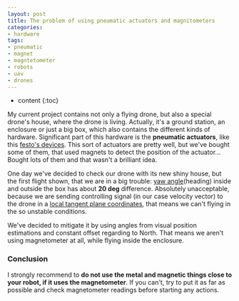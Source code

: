 ```yaml
---
layout: post
title: The problem of using pneumatic actuators and magnitometers
categories:
- hardware
tags:
- pneumatic
- magnet
- magntetometer
- robots
- uav
- drones
---
```


* content
{:toc}

My current project contains not only a flying drone, but also a special drone's house, where the drone is living. Actually, it's a ground station, an enclosure or just a big box, which also contains the different kinds of hardware. Significant part of this hardware is the **pneumatic actuators**, like this [festo's devices](https://www.festo.com/cat/en-us_us/products_010200). This sort of actuators are pretty well, but we've bought some of them, that used magnets to detect the position of the actuator... Bought lots of them and that wasn't a brilliant idea.

One day we've decided to check our drone with its new shiny house, but the first flight shown, that we are in a big trouble: [yaw angle](https://en.wikipedia.org/wiki/Yaw_(rotation))(heading) inside and outside the box has about **20 deg** difference. Absolutely unacceptable, because we are sending controlling signal (in our case velocity vector) to the drone in a [local tangent plane coordinates](https://en.wikipedia.org/wiki/Local_tangent_plane_coordinates), that means we can't flying in the so unstable conditions.

We've decided to mitigate it by using angles from visual position estimations and constant offset regarding to North. That means we aren't using magnetometer at all, while flying inside the enclosure.

### Conclusion

I strongly recommend to **do not use the metal and magnetic things close to your robot, if it uses the magnetometer**. If you can't, try to put it as far as possible and check magnetometer readings before starting any actions.
